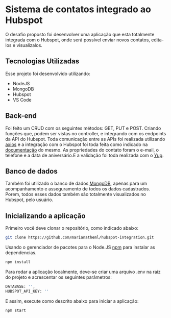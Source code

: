 # Sistema de contatos integrado ao Hubspot

O desafio proposto foi desenvolver uma aplicação que esta totalmente integrada com o Hubspot, onde será possível enviar novos contatos, edita-los e visualizalos.

<h2>Tecnologias Utilizadas</h2>
Esse projeto foi desenvolvido utilizando:
<ul>
  <li>NodeJS</li>
  <li>MongoDB</li>
  <li>Hubspot</li>
  <li>VS Code</a></li>
</ul>

<h2>Back-end</h2>
Foi feito um CRUD com os seguintes métodos: GET, PUT e POST. Criando funções que, podem ser vistas no controller, e integrando com os endpoints da API do Hubspot.
Toda comunicação entre as APIs foi realizada utilizando <a href="https://axios-http.com/ptbr/docs/intro">axios</a> e a integração com o Hubspot foi toda feita como indicado na <a href="https://developers.hubspot.com/docs/api/developer-guides-resources">documentação</a> do mesmo. As propriedades do contato foram o e-mail, o telefone e a data de aniversário.E a validação foi toda realizada com o <a href="https://github.com/jquense/yup/tree/pre-v1">Yup</a>.

<h2>Banco de dados</h2>
Também foi utilizado o banco de dados <a href="https://www.mongodb.com/pt-br">MongoDB</a>, apenas para um acompanhamento e asseguramento de todos os dados cadastrados. Porem, todos esses dados também são totalmente visualizados no Hubspot, pelo usuário.

<h2>Inicializando a aplicação</h2>
Primeiro você deve clonar o repositório, como indicado abaixo:

```bash
git clone https://github.com/marianatheml/hubspot-integration.git
```
Usando o gerenciador de pacotes para o Node.JS <a href="https://www.npmjs.com/">npm</a> para instalar as dependencias.

```bash
npm install
```
Para rodar a aplicação localmente, deve-se criar uma arquivo .env na raiz do projeto e acrescentar os seguintes parâmetros:

```bash
DATABASE: '',
HUBSPOT_API_KEY: ''
```
E assim, execute como descrito abaixo para iniciar a aplicação:

```bash
npm start
```
